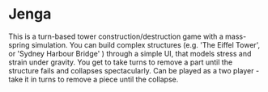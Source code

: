 # Jenga
This is a turn-based tower construction/destruction game with a mass-spring simulation. You can build complex structures (e.g. 'The Eiffel Tower', or 'Sydney Harbour Bridge' ) 
through a simple UI, that models stress and strain under gravity. You get to take turns to remove a part until the structure fails and collapses spectacularly. Can be played
as a two player - take it in turns to remove a piece until the collapse.
